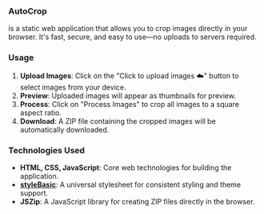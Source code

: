 ### AutoCrop
 is a static web application that allows you to crop images directly in your browser. It's fast, secure, and easy to use—no uploads to servers required.

### Usage

1. **Upload Images**: Click on the "Click to upload images ☁️" button to select images from your device.
2. **Preview**: Uploaded images will appear as thumbnails for preview.
3. **Process**: Click on "Process Images" to crop all images to a square aspect ratio.
4. **Download**: A ZIP file containing the cropped images will be automatically downloaded.

### Technologies Used

- **HTML, CSS, JavaScript**: Core web technologies for building the application.
- **[styleBasic](https://github.com/ch1kulya/styleBasic)**: A universal stylesheet for consistent styling and theme support.
- **JSZip**: A JavaScript library for creating ZIP files directly in the browser.
